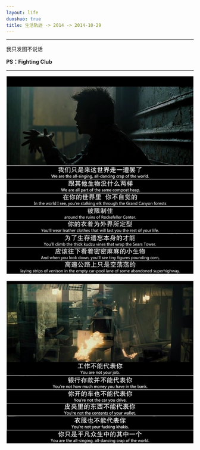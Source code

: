 ```yaml
---
layout: life
duoshuo: true
title: 生活轨迹 -> 2014 -> 2014-10-29
---
```


******

>
我只发图不说话

**PS：Fighting Club**

******
![daodaoliang](/life/2014/2014Res/2014-10-31.jpg)

![daodaoliang1](/life/2014/2014Res/2014-10-31-1.jpg)